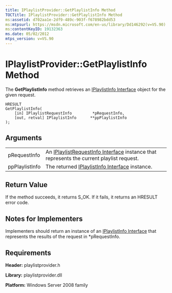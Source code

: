 ```yaml
---
title: IPlaylistProvider::GetPlaylistInfo Method
TOCTitle: IPlaylistProvider::GetPlaylistInfo Method
ms:assetid: d702aa1e-2df9-489c-903f-f678982bdd53
ms:mtpsurl: https://msdn.microsoft.com/en-us/library/Dd146292(v=VS.90)
ms:contentKeyID: 19132363
ms.date: 05/02/2012
mtps_version: v=VS.90
---
```


# IPlaylistProvider::GetPlaylistInfo Method

The **GetPlaylistInfo** method retrieves an [IPlaylistInfo Interface](iplaylistinfo-interface.md) object for the given request.

    HRESULT
    GetPlaylistInfo(
        [in] IPlaylistRequestInfo         *pRequestInfo,
        [out, retval] IPlaylistInfo      **ppPlaylistInfo
    );

## Arguments

|||
|--- |--- |
|pRequestInfo|An [IPlaylistRequestInfo Interface](iplaylistrequestinfo-interface.md) instance that represents the current playlist request.|
|ppPlaylistInfo|The returned [IPlaylistInfo Interface](iplaylistinfo-interface.md) instance.|

## Return Value

If the method succeeds, it returns S\_OK. If it fails, it returns an HRESULT error code.

## Notes for Implementers

Implementers should return an instance of an [IPlaylistInfo Interface](iplaylistinfo-interface.md) that represents the results of the request in \*pRequestInfo.

## Requirements

**Header:** playlistprovider.h

**Library:** playlistprovider.dll

**Platform:** Windows Server 2008 family

